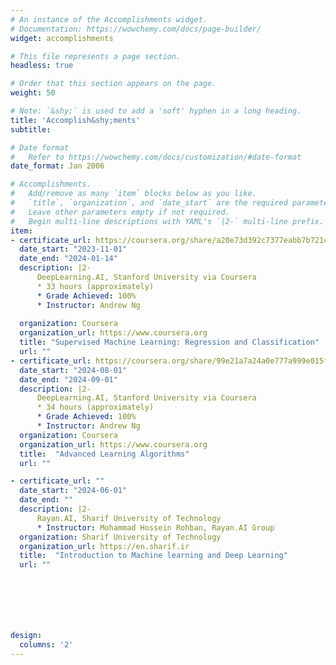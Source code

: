 ```yaml
---
# An instance of the Accomplishments widget.
# Documentation: https://wowchemy.com/docs/page-builder/
widget: accomplishments

# This file represents a page section.
headless: true

# Order that this section appears on the page.
weight: 50

# Note: `&shy;` is used to add a 'soft' hyphen in a long heading.
title: 'Accomplish&shy;ments'
subtitle:

# Date format
#   Refer to https://wowchemy.com/docs/customization/#date-format
date_format: Jan 2006

# Accomplishments.
#   Add/remove as many `item` blocks below as you like.
#   `title`, `organization`, and `date_start` are the required parameters.
#   Leave other parameters empty if not required.
#   Begin multi-line descriptions with YAML's `|2-` multi-line prefix.
item:
- certificate_url: https://coursera.org/share/a20e73d392c7377eabb7b721c8762300 
  date_start: "2023-11-01"
  date_end: "2024-01-14"
  description: |2-
      DeepLearning.AI, Stanford University via Coursera
      * 33 hours (approximately)
      * Grade Achieved: 100%
      * Instructor: Andrew Ng
        
  organization: Coursera
  organization_url: https://www.coursera.org
  title: "Supervised Machine Learning: Regression and Classification"
  url: ""
- certificate_url: https://coursera.org/share/99e21a7a24a0e777a999e015f5debf34
  date_start: "2024-08-01"
  date_end: "2024-09-01"
  description: |2-
      DeepLearning.AI, Stanford University via Coursera
      * 34 hours (approximately)
      * Grade Achieved: 100%
      * Instructor: Andrew Ng
  organization: Coursera
  organization_url: https://www.coursera.org
  title:  "Advanced Learning Algorithms"
  url: ""

- certificate_url: ""
  date_start: "2024-06-01"
  date_end: ""
  description: |2-
      Rayan.AI, Sharif University of Technology
      * Instructor: Mohammad Hossein Rohban, Rayan.AI Group
  organization: Sharif University of Technology
  organization_url: https://en.sharif.ir
  title:  "Introduction to Machine learning and Deep Learning"
  url: ""







design:
  columns: '2' 
---
```

